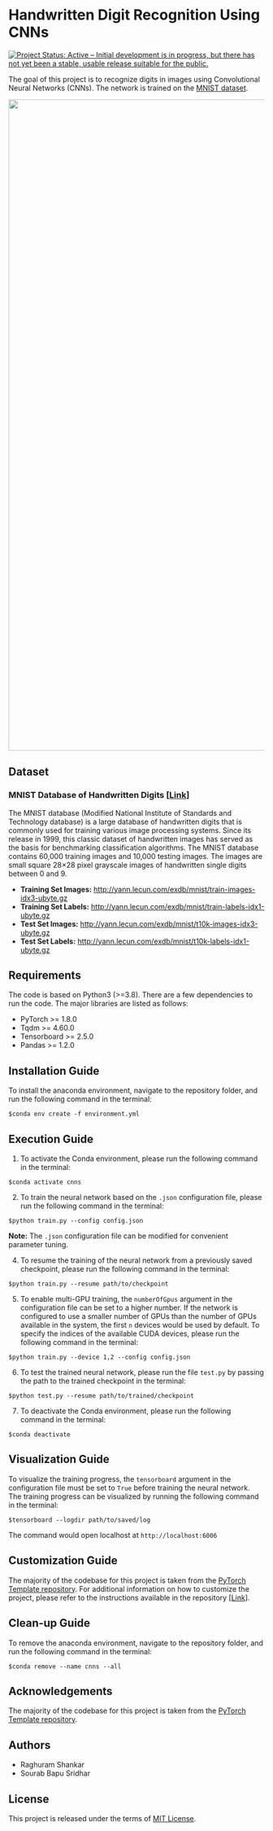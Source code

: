 # Handwritten Digit Recognition Using CNNs

[![Project Status: Active – Initial development is in progress, but there has not yet been a stable, usable release suitable for the public.](https://www.repostatus.org/badges/latest/wip.svg)](https://www.repostatus.org/#wip)

The goal of this project is to recognize digits in images using Convolutional Neural Networks (CNNs). The network is trained on the [MNIST dataset](http://yann.lecun.com/exdb/mnist/).

<img src="https://github.com/sourabbapusridhar/handwritten-digit-recognition-using-cnns/blob/master/output/mnist-dataset.gif?raw=true" width="1280">

## Dataset
### MNIST Database of Handwritten Digits [[Link](http://yann.lecun.com/exdb/mnist/)]
The MNIST database (Modified National Institute of Standards and Technology database) is a large database of handwritten digits that is commonly used for training various image processing systems. Since its release in 1999, this classic dataset of handwritten images has served as the basis for benchmarking classification algorithms. The MNIST database contains 60,000 training images and 10,000 testing images. The images are small square 28×28 pixel grayscale images of handwritten single digits between 0 and 9.

- **Training Set Images:** http://yann.lecun.com/exdb/mnist/train-images-idx3-ubyte.gz
- **Training Set Labels:** http://yann.lecun.com/exdb/mnist/train-labels-idx1-ubyte.gz
- **Test Set Images:** http://yann.lecun.com/exdb/mnist/t10k-images-idx3-ubyte.gz
- **Test Set Labels:** http://yann.lecun.com/exdb/mnist/t10k-labels-idx1-ubyte.gz

## Requirements
The code is based on Python3 (>=3.8). There are a few dependencies to run the code. The major libraries are listed as follows:
* PyTorch >= 1.8.0
* Tqdm >= 4.60.0
* Tensorboard >= 2.5.0
* Pandas >= 1.2.0

## Installation Guide
To install the anaconda environment, navigate to the repository folder, and run the following command in the terminal:

```
$conda env create -f environment.yml
```

## Execution Guide
1. To activate the Conda environment, please run the following command in the terminal:

```
$conda activate cnns
```

2. To train the neural network based on the `.json` configuration file, please run the following command in the terminal:

```
$python train.py --config config.json
```

**Note:** The `.json` configuration file can be modified for convenient parameter tuning.

4. To resume the training of the neural network from a previously saved checkpoint, please run the following command in the terminal:

```
$python train.py --resume path/to/checkpoint
```

5. To enable multi-GPU training, the `numberOfGpus` argument in the configuration file can be set to a higher number. If the network is configured to use a smaller number of GPUs than the number of GPUs available in the system, the first `n` devices would be used by default. To specify the indices of the available CUDA devices, please run the following command in the terminal:

```
$python train.py --device 1,2 --config config.json
```

6. To test the trained neural network, please run the file `test.py` by passing the path to the trained checkpoint in the terminal:

```
$python test.py --resume path/to/trained/checkpoint 
```
7. To deactivate the Conda environment, please run the following command in the terminal:

```
$conda deactivate
```

## Visualization Guide
To visualize the training progress, the `tensorboard` argument in the configuration file must be set to `True` before training the neural network. The training progress can be visualized by running the following command in the terminal:

```
$tensorboard --logdir path/to/saved/log
```

The command would open localhost at `http://localhost:6006`

## Customization Guide
The majority of the codebase for this project is taken from the [PyTorch Template repository](https://github.com/victoresque/pytorch-template.git). For additional information on how to customize the project, please refer to the instructions available in the repository [[Link](https://github.com/victoresque/pytorch-template/blob/master/README.md)].

## Clean-up Guide
To remove the anaconda environment, navigate to the repository folder, and run the following command in the terminal:

```
$conda remove --name cnns --all
```

## Acknowledgements
The majority of the codebase for this project is taken from the [PyTorch Template repository](https://github.com/victoresque/pytorch-template.git).

## Authors
* Raghuram Shankar
* Sourab Bapu Sridhar

## License
This project is released under the terms of [MIT License](LICENSE).